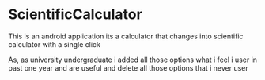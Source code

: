 # ScientificCalculator


This is an android application 
its a calculator that changes into scientific calculator with a single click

As, as university undergraduate i added all those options what i feel i user in past one year and are useful
and delete all those options that i never user 
